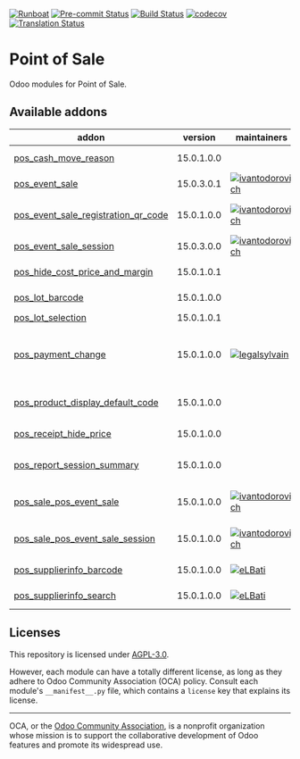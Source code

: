 
[![Runboat](https://img.shields.io/badge/runboat-Try%20me-875A7B.png)](https://runboat.odoo-community.org/builds?repo=OCA/pos&target_branch=15.0)
[![Pre-commit Status](https://github.com/OCA/pos/actions/workflows/pre-commit.yml/badge.svg?branch=15.0)](https://github.com/OCA/pos/actions/workflows/pre-commit.yml?query=branch%3A15.0)
[![Build Status](https://github.com/OCA/pos/actions/workflows/test.yml/badge.svg?branch=15.0)](https://github.com/OCA/pos/actions/workflows/test.yml?query=branch%3A15.0)
[![codecov](https://codecov.io/gh/OCA/pos/branch/15.0/graph/badge.svg)](https://codecov.io/gh/OCA/pos)
[![Translation Status](https://translation.odoo-community.org/widgets/pos-15-0/-/svg-badge.svg)](https://translation.odoo-community.org/engage/pos-15-0/?utm_source=widget)

<!-- /!\ do not modify above this line -->

# Point of Sale

Odoo modules for Point of Sale.

<!-- /!\ do not modify below this line -->

<!-- prettier-ignore-start -->

[//]: # (addons)

Available addons
----------------
addon | version | maintainers | summary
--- | --- | --- | ---
[pos_cash_move_reason](pos_cash_move_reason/) | 15.0.1.0.0 |  | POS cash in-out reason
[pos_event_sale](pos_event_sale/) | 15.0.3.0.1 | [![ivantodorovich](https://github.com/ivantodorovich.png?size=30px)](https://github.com/ivantodorovich) | Sell events from Point of Sale
[pos_event_sale_registration_qr_code](pos_event_sale_registration_qr_code/) | 15.0.1.0.0 | [![ivantodorovich](https://github.com/ivantodorovich.png?size=30px)](https://github.com/ivantodorovich) | Print registration QR codes on Point of Sale receipts
[pos_event_sale_session](pos_event_sale_session/) | 15.0.3.0.0 | [![ivantodorovich](https://github.com/ivantodorovich.png?size=30px)](https://github.com/ivantodorovich) | Sell event sessions from Point of Sale
[pos_hide_cost_price_and_margin](pos_hide_cost_price_and_margin/) | 15.0.1.0.1 |  | Hide Cost and Margin on PoS
[pos_lot_barcode](pos_lot_barcode/) | 15.0.1.0.0 |  | Scan barcode to enter lot/serial numbers
[pos_lot_selection](pos_lot_selection/) | 15.0.1.0.1 |  | POS Lot Selection
[pos_payment_change](pos_payment_change/) | 15.0.1.0.0 | [![legalsylvain](https://github.com/legalsylvain.png?size=30px)](https://github.com/legalsylvain) | Allow cashier to change order payments, as long as the session is not closed.
[pos_product_display_default_code](pos_product_display_default_code/) | 15.0.1.0.0 |  | pos: display product default code before product name
[pos_receipt_hide_price](pos_receipt_hide_price/) | 15.0.1.0.0 |  | Add button to remove price from receipt.
[pos_report_session_summary](pos_report_session_summary/) | 15.0.1.0.0 |  | Adds a Session Summary PDF report on the POS session
[pos_sale_pos_event_sale](pos_sale_pos_event_sale/) | 15.0.1.0.0 | [![ivantodorovich](https://github.com/ivantodorovich.png?size=30px)](https://github.com/ivantodorovich) | Glue module between pos_sale and pos_event_sale
[pos_sale_pos_event_sale_session](pos_sale_pos_event_sale_session/) | 15.0.1.0.0 | [![ivantodorovich](https://github.com/ivantodorovich.png?size=30px)](https://github.com/ivantodorovich) | Glue module between pos_sale and pos_event_sale_session
[pos_supplierinfo_barcode](pos_supplierinfo_barcode/) | 15.0.1.0.0 | [![eLBati](https://github.com/eLBati.png?size=30px)](https://github.com/eLBati) | Search products by supplier barcode
[pos_supplierinfo_search](pos_supplierinfo_search/) | 15.0.1.0.0 | [![eLBati](https://github.com/eLBati.png?size=30px)](https://github.com/eLBati) | Search products by supplier data

[//]: # (end addons)

<!-- prettier-ignore-end -->

## Licenses

This repository is licensed under [AGPL-3.0](LICENSE).

However, each module can have a totally different license, as long as they adhere to Odoo Community Association (OCA)
policy. Consult each module's `__manifest__.py` file, which contains a `license` key
that explains its license.

----
OCA, or the [Odoo Community Association](http://odoo-community.org/), is a nonprofit
organization whose mission is to support the collaborative development of Odoo features
and promote its widespread use.
